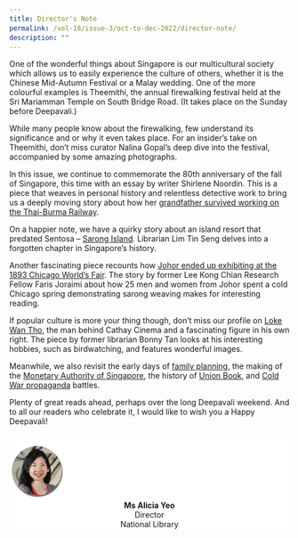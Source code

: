 ```yaml
---
title: Director's Note
permalink: /vol-18/issue-3/oct-to-dec-2022/director-note/
description: ""
---
```

One of the wonderful things about Singapore is our multicultural society which allows
us to easily experience the culture of others, whether it is the Chinese Mid-Autumn
Festival or a Malay wedding. One of the more colourful examples is Theemithi, the
annual firewalking festival held at the Sri Mariamman Temple on South Bridge Road.
(It takes place on the Sunday before Deepavali.)

While many people know about the firewalking, few understand its significance
and or why it even takes place. For an insider’s take on Theemithi, don’t miss curator Nalina Gopal’s deep dive into the festival, accompanied by some amazing photographs.

In this issue, we continue to commemorate the 80th anniversary of the fall of
Singapore, this time with an essay by writer Shirlene Noordin. This is a piece that
weaves in personal history and relentless detective work to bring us a deeply moving
story about how her [grandfather survived working on the Thai-Burma Railway](/vol-18/issue-3/oct-dec-2022/grandfather-romusha-thai-burma-railway).

On a happier note, we have a quirky story about an island resort that predated
Sentosa – [Sarong Island](/vol-18/issue-3/oct-dec-2022/history-sarong-island-sentosa-singapore). Librarian Lim Tin Seng delves into a forgotten chapter in
Singapore’s history.

Another fascinating piece recounts how [Johor ended up exhibiting at the 1893
Chicago World’s Fair](/vol-18/issue-3/oct-dec-2022/johor-chicago-world-fair). The story by former Lee Kong Chian Research Fellow Faris
Joraimi about how 25 men and women from Johor spent a cold Chicago spring
demonstrating sarong weaving makes for interesting reading.

If popular culture is more your thing though, don’t miss our profile on [Loke
Wan Tho](/vol-18/issue-3/oct-dec-2022/loke-wan-tho-cathay-cinema/), the man behind Cathay Cinema and a fascinating figure in his own right.
The piece by former librarian Bonny Tan looks at his interesting hobbies, such as
birdwatching, and features wonderful images.

Meanwhile, we also revisit the early days of [family planning](/vol-18/issue-3/oct-dec-2022/family-planning-singapore/), the making of the [Monetary Authority of Singapore](/vol-18/issue-3/oct-dec-2022/history-monetary-authority-singapore-central-bank), the history of [Union Book](/vol-18/issue-3/oct-dec-2022/history-union-book-bras-basah-singapore/), and [Cold War propaganda](/vol-18/issue-3/oct-dec-2022/cold-war-propaganda-singapore/) battles.

Plenty of great reads ahead, perhaps over the long Deepavali weekend. And to
all our readers who celebrate it, I would like to wish you a Happy Deepavali!

<div style="background-color: white;">
<br>
<img src="/images/vol-17-issue-3/Director.png" style="width: 100px; height: 100px;" />
<center><b>Ms Alicia Yeo</b><br>Director<br>National Library</center>
</div>